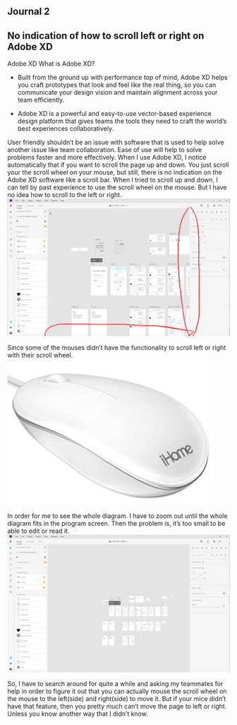 
## Journal 2

## No indication of how to scroll left or right on Adobe XD

Adobe XD
What is Adobe XD? 
* Built from the ground up with performance top of mind, Adobe XD helps you craft prototypes that look and feel like the real thing, so you can communicate your design vision and maintain alignment across your team efficiently. 

* Adobe XD is a powerful and easy-to-use vector-based experience design platform that gives teams the tools they need to craft the world’s best experiences collaboratively. 

User friendly shouldn’t be an issue with software that is used to help solve another issue like team collaboration. Ease of use will help to solve problems faster and more effectively. When I use Adobe XD, I notice automatically that if you want to scroll the page up and down. You just scroll your the scroll wheel on your mouse, but still, there is no indication on the Adobe XD software like a scroll bar. When I tried to scroll up and down, I can tell by past experience to use the scroll wheel on the mouse. But I have no idea how to scroll to the left or right. 
![adobe xd 1.png](adobe%20xd%201.png)

Since some of the mouses didn’t have the functionality to scroll left or right with their scroll wheel. 
![j2 mouse image](j2%20mouse%20image.png)

In order for me to see the whole diagram. I have to zoom out until the whole diagram fits in the program screen. Then the problem is, it’s too small to be able to edit or read it. 
![431w adobe xd 2](431w%20adobe%20xd%202.png)

So, I have to search around for quite a while and asking my teammates for help in order to figure it out that you can actually mouse the scroll wheel on the mouse to the left(side) and right(side) to move it. But if your mice didn’t have that feature, then you pretty much can’t move the page to left or right. Unless you know another way that I didn’t know.
